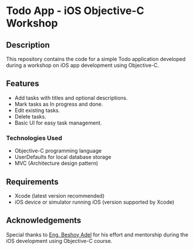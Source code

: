 # Todo App - iOS Objective-C Workshop

## Description
This repository contains the code for a simple Todo application developed during a workshop on iOS app development using Objective-C.  

## Features
- Add tasks with titles and optional descriptions.
- Mark tasks as In progress and done.
- Edit existing tasks.
- Delete tasks.
- Basic UI for easy task management.

### Technologies Used
- Objective-C programming language
- UserDefaults for local database storage
- MVC (Architecture design pattern)

## Requirements
- Xcode (latest version recommended)
- iOS device or simulator running iOS (version supported by Xcode)

## Acknowledgements
Special thanks to [Eng. Beshoy Adel](https://www.linkedin.com/in/beshoyadeldemian/) for his effort and mentorship during the iOS development using Objective-C course.
